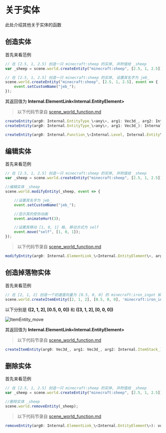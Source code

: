 # 关于实体
此处介绍其他关于实体的函数
 
## 创造实体

首先来看范例

```js
// 在 [2.5, 1, 2.5] 创造一只 minecraft:sheep 的实体, 并附值给 _sheep
var _sheep = scene.world.createEntity("minecraft:sheep", [2.5, 1, 2.5]);

// 在 [2.5, 1, 2.5] 创造一只 minecraft:sheep 的实体, 设置其名字为 jeb_
scene.world.createEntity("minecraft:sheep", [2.5, 1, 2.5], event => {
    event.setCustomName("jeb_");
});
```

其返回值为 **Internal.ElementLink\<Internal.EntityElement\>**

> 以下代码节录自 [scene_world_function.md](../internal/scene_world_function.md)

```js
createEntity(arg0: Internal.EntityType_\<any\>, arg1: Vec3d_, arg2: Internal.Consumer_\<Internal.Entity\>): Internal.ElementLink\<Internal.EntityElement\>;
createEntity(arg0: Internal.EntityType_\<any\>, arg1: Vec3d_): Internal.ElementLink\<Internal.EntityElement\>;

createEntity(arg0: Internal.Function_\<Internal.Level, Internal.Entity\>): Internal.ElementLink\<Internal.EntityElement\>;
```

## 编辑实体

首先来看范例

```js
// 在 [2.5, 1, 2.5] 创造一只 minecraft:sheep 的实体, 并附值给 _sheep
var _sheep = scene.world.createEntity("minecraft:sheep", [2.5, 1, 2.5]);

//编辑实体 _sheep
scene.world.modifyEntity(_sheep, event => {

    //设置其名字为 jeb_
    event.setCustomName("jeb_");

    //显示其的受伤动画
    event.animateHurt(3);

    //设置其移动 [1, 0, 1] 格, 移动方式为 self
    event.move("self", [1, 0, 1]);
});
```

> 以下代码节录自 [scene_world_function.md](../internal/scene_world_function.md)

```js
modifyEntity(arg0: Internal.ElementLink_\<Internal.EntityElement\>, arg1: Internal.Consumer_\<Internal.Entity\>): void_;
```

## 创造掉落物实体

首先来看范例

```js
// 在 [2, 1, 2] 创造一个初速度向量为 [0.5, 0, 0] 的 minecraft:iron_ingot 掉落物实体
scene.world.createItemEntity([2, 1, 2], [0.5, 0, 0], 'minecraft:iron_ingot');
```
以下分别是 **([2, 1, 2], [0.5, 0, 0])** 和 **([3, 1, 2], [0, 0, 0])**

![ItemEntity_move](/imgs/PonderJs/ItemEntity_move.gif)

其返回值为 **Internal.ElementLink\<Internal.EntityElement\>**

> 以下代码节录自 [scene_world_function.md](../internal/scene_world_function.md)

```js
createItemEntity(arg0: Vec3d_, arg1: Vec3d_, arg2: Internal.ItemStack_): Internal.ElementLink\<Internal.EntityElement\>;
```

## 删除实体

首先来看范例

```js
// 在 [2.5, 1, 2.5] 创造一只 minecraft:sheep 的实体, 并附值给 _sheep
var _sheep = scene.world.createEntity("minecraft:sheep", [2.5, 1, 2.5]);

//删除实体 _sheep
scene.world.removeEntity(_sheep);
```

> 以下代码节录自 [scene_world_function.md](../internal/scene_world_function.md)

```js
removeEntity(arg0: Internal.ElementLink_\<Internal.EntityElement\>): void_;
```
